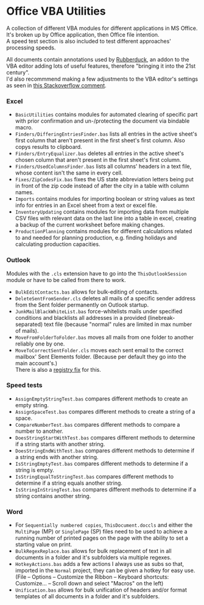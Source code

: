 # Office VBA Utilities
A collection of different VBA modules for different applications in MS Office.\
It's broken up by Office application, then Office file intention.\
A speed test section is also included to test different approaches' processing speeds.

All documents contain annotations used by [Rubberduck](https://rubberduckvba.com), an addon to the VBA editor adding lots of useful features, therefore "bringing it into the 21st century".\
I'd also recommmend making a few adjustments to the VBA editor's settings as seen in [this Stackoverflow comment](https://stackoverflow.com/a/667225/17239990).

### Excel
* `BasicUtilities` contains modules for automated clearing of specific part with prior confirmation and un-/protecting the document via bindable macro.
* `Finders/DifferingEntriesFinder.bas` lists all entries in the active sheet's first column that aren't present in the first sheet's first column. Also copys results to clipboard.
* `Finders/EntryEqualizer.bas` deletes all entries in the active sheet's chosen column that aren't present in the first sheet's first column.
* `Finders/UsedColumnsFinder.bas` lists all columns' headers in a text file, whose content isn't the same in every cell.
* `Fixes/ZipCodesFix.bas` fixes the US state abbreviation letters being put in front of the zip code instead of after the city in a table with column names.
* `Imports` contains modules for importing boolean or string values as text info for entries in an Excel sheet from a text or excel file.
* `InventoryUpdating` contains modules for importing data from multiple CSV files with relevant data on the last line into a table in excel, creating a backup of the current worksheet before making changes.
* `ProductionPlanning` contains modules for different calculations related to and needed for planning production, e.g. finding holidays and calculating production capacities.

### Outlook
Modules with the `.cls` extension have to go into the `ThisOutlookSession` module or have to be called from there to work.
* `BulkEditContacts.bas` allows for bulk-editing of contacts.
* `DeleteSentFromSender.cls` deletes all mails of a specific sender address from the Sent folder permanently on Outlook startup.
* `JunkMailBlackWhiteList.bas` force-whitelists mails under specified conditions and blacklists all addresses in a provided (linebreak-separated) text file (because "normal" rules are limited in max number of mails).
* `MoveFromFolderToFolder.bas` moves all mails from one folder to another reliably one by one.
* `MoveToCorrectSentFolder.cls` moves each sent email to the correct mailbox' Sent Elements folder. (Because per default they go into the main account's.)\
There is also a [registry fix](https://github.com/Rsge/Windows-Error-Fixing-Scripts/blob/main/Set%20Outlook%20delegate%20sent%20items%20folder.reg) for this.

### Speed tests
* `AssignEmptyStringTest.bas` compares different methods to create an empty string.
* `AssignSpaceTest.bas` compares different methods to create a string of a space.
* `CompareNumberTest.bas` compares different methods to compare a number to another.
* `DoesStringStartWithTest.bas` compares different methods to determine if a string starts with another string.
* `DoesStringEndWithTest.bas` compares different methods to determine if a string ends with another string.
* `IsStringEmptyTest.bas` compares different methods to determine if a string is empty.
* `IsStringEqualToStringTest.bas` compares different methods to determine if a string equals another string.
* `IsStringInStringTest.bas` compares different methods to determine if a string contains another string.

### Word
* For `Sequentially numbered copies`, `ThisDocument.doccls` and either the `MultiPage` (MP) or `SinglePage` (SP) files need to be used to achieve a running number of printed pages on the page with the ability to set a starting value on print.
* `BulkRegexReplace.bas` allows for bulk replacement of text in all documents in a folder and it's subfolders via multiple regexes.
* `HotkeyActions.bas` adds a few actions I always use as subs so that, imported in the `Normal` project, they can be given a hotkey for easy use. (File – Options – Customize the Ribbon – Keyboard shortcuts: Customize... – Scroll down and select "Macros" on the left)
* `Unification.bas` allows for bulk unification of headers and/or format templates of all documents in a folder and it's subfolders.